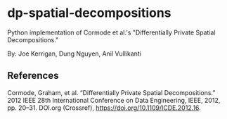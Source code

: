 # dp-spatial-decompositions
Python implementation of Cormode et al.'s "Differentially Private Spatial Decompositions."

By: Joe Kerrigan, Dung Nguyen, Anil Vullikanti

## References
Cormode, Graham, et al. “Differentially Private Spatial Decompositions.” 2012 IEEE 28th International Conference on Data Engineering, IEEE, 2012, pp. 20–31. DOI.org (Crossref), https://doi.org/10.1109/ICDE.2012.16.